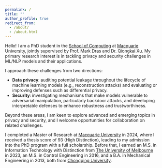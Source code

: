 ```yaml
---
permalink: /
title: ""   
author_profile: true
redirect_from: 
  - /about/
  - /about.html
---
```


<!-- ---
permalink: /
title: "About"
author_profile: true
redirect_from: 
  - /about/
  - /about.html
--- -->

Hello! I am a PhD student in the <a href="https://www.mq.edu.au/faculty-of-science-and-engineering/departments-and-schools/school-of-computing">School of Computing</a> at <a href="https://www.mq.edu.au/">Macquarie University</a>, jointly supervised by <a href="https://mark-dras.github.io/">Prof. Mark Dras</a> and <a href="https://xuqiongkai.github.io/">Dr. Qiongkai Xu</a>. My primary research interest is in tackling privacy and security challenges in ML/NLP models and their applications.

I approach these challenges from two directions:

* **Data privacy**: auditing potential leakage throughout the lifecycle of machine learning models (e.g., reconstruction attacks) and evaluating or improving defenses such as differential privacy.
* **Security**: investigating mechanisms that make models vulnerable to adversarial manipulation, particularly backdoor attacks, and developing interpretable defenses to enhance robustness and trustworthiness.

Beyond these areas, I am keen to explore advanced and emerging topics in privacy and security, and I welcome opportunities for collaboration on related challenges.

I completed a Master of Research at <a href="https://www.mq.edu.au/">Macquarie University</a> in 2024, where I received a thesis score of 93 (High Distinction), leading to my admission into the PhD program with a full scholarship. Before that, I earned an M.S. in Information Technology with Distinction from <a href="https://www.unimelb.edu.au/">The University of Melbourne</a> in 2023, an M.S. in Control Engineering in 2016, and a B.A. in Mechanical Engineering in 2013, both from <a href="https://www.cqu.edu.cn/">Chongqing University</a>.